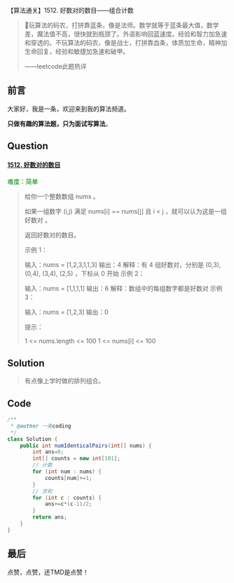 【算法通关】1512. 好数对的数目——组合计数

>玩算法的码农，打拼靠蓝条，像是法师。数学就等于蓝条最大值，数学差，魔法值不高，很快就到瓶颈了。外语影响回蓝速度。经验和智力加急速和穿透的。不玩算法的码农，像是战士，打拼靠血条，体质加生命，精神加生命回复，经验和敏捷加急速和破甲。
>
>——leetcode此题热评

## 前言

大家好，我是一条，欢迎来到我的算法频道。

**只做有趣的算法题，只为面试写算法**。

## Question

#### [1512. 好数对的数目](https://leetcode-cn.com/problems/number-of-good-pairs/)

<font color=green>难度：简单</font>

>给你一个整数数组 nums 。
>
>如果一组数字 (i,j) 满足 nums[i] == nums[j] 且 i < j ，就可以认为这是一组 好数对 。
>
>返回好数对的数目。
>
>示例 1：
>
>输入：nums = [1,2,3,1,1,3]
>输出：4
>解释：有 4 组好数对，分别是 (0,3), (0,4), (3,4), (2,5) ，下标从 0 开始
>示例 2：
>
>输入：nums = [1,1,1,1]
>输出：6
>解释：数组中的每组数字都是好数对
>示例 3：
>
>输入：nums = [1,2,3]
>输出：0
>
>
>提示：
>
>1 <= nums.length <= 100
>1 <= nums[i] <= 100

## Solution

> 有点像上学时做的排列组合。











## Code

```java
/**
 * @author 一条coding
 */
class Solution {
    public int numIdenticalPairs(int[] nums) {
        int ans=0;
        int[] counts = new int[101];
        // 计数 
        for (int num : nums) {
            counts[num]+=1;
        }
        // 求和
        for (int c : counts) {
            ans+=c*(c-1)/2;
        }
        return ans;
    }
}
```

## 最后

点赞，点赞，还TMD是点赞！

